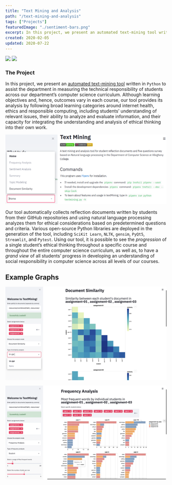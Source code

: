 ```yaml
---
title: "Text Mining and Analysis"
path: "/text-mining-and-analysis"
tags: ["Projects"]
featuredImage: "./sentiment-bars.png"
excerpt: In this project, we present an automated text-mining tool written in Python to assist the department in measuring the technical responsibility of students across our department’s computer science curriculum.
created: 2020-02-05
updated: 2020-07-22
---
```


[![](https://travis-ci.com/Allegheny-Mozilla-Fellows/textMining.svg?branch=master)](https://travis-ci.com/Allegheny-Mozilla-Fellows/textMining) [![](https://codecov.io/gh/Allegheny-Mozilla-Fellows/textMining/branch/master/graph/badge.svg)](https://codecov.io/gh/Allegheny-Mozilla-Fellows/textMining)

### The Project

In this project, we present an [automated text-mining tool](https://github.com/Allegheny-Mozilla-Fellows/textMining) written in `Python` to assist the department in measuring the technical responsibility of students across our department’s computer science curriculum. Although learning objectives and, hence, outcomes vary in each course, our tool provides its analysis by following broad learning categories around internet health, ethics and responsible computing, including students’ understanding of relevant issues, their ability to analyze and evaluate information, and their capacity for integrating the understanding and analysis of ethical thinking into their own work.

![User Inferface with our tool](./interface.png)

Our tool automatically collects reflection documents written by students from their GitHub repositories and using natural language processing analyzes them for ethical considerations based on predetermined questions and criteria. Various open-source Python libraries are deployed in the generation of the tool, including `SciKit Learn`, `NLTK`, `gensim`, `PyQt5`, `Streamlit`, and `Pytest`. Using our tool, it is possible to see the *progression* of a single student’s ethical thinking throughout a specific course and throughout the entire computer science curriculum, as well as, to have a *grand view* of all students’ progress in developing an understanding of social responsibility in computer science across all levels of our courses.


## Example Graphs

![Sentiment Analysis with a Bar Graph](./document-similarity.png)

![Frequency Analysis of Students' Reflections](./big-freq-analysis.png)
